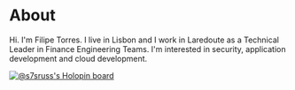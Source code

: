 # About

Hi. I'm Filipe Torres. I live in Lisbon and I work in Laredoute as a Technical Leader in Finance Engineering Teams.
I'm interested in security, application development and cloud development.

[![@s7sruss's Holopin board](https://holopin.io/api/user/board?user=s7sruss)](https://holopin.io/@s7sruss)
